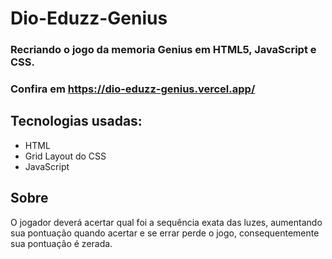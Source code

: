 # Dio-Eduzz-Genius

### Recriando o jogo da memoria Genius em HTML5, JavaScript e CSS.

### Confira em https://dio-eduzz-genius.vercel.app/

## **Tecnologias usadas:**

<ul>
<li>HTML</li>
<li>Grid Layout do CSS</li>
<li>JavaScript</li>
</ul>

## **Sobre**

O jogador deverá acertar qual foi a sequência exata das luzes, aumentando sua pontuação quando acertar e se errar perde o jogo, consequentemente sua pontuação é zerada.
